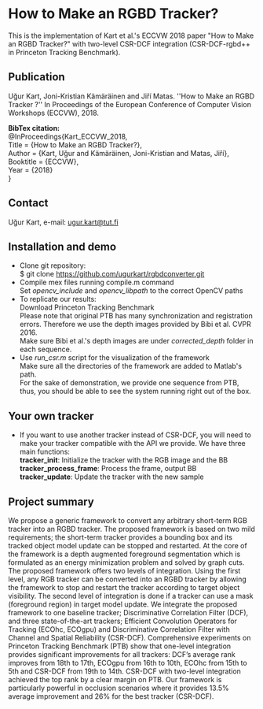# How to Make an RGBD Tracker?

This is the implementation of Kart et al.'s ECCVW 2018 paper "How to Make an RGBD Tracker?" with two-level CSR-DCF integration (CSR-DCF-rgbd++ in Princeton Tracking Benchmark).

## Publication
Uğur Kart, Joni-Kristian Kämäräinen and Jiří Matas. ''How to Make an RGBD Tracker ?'' In Proceedings of the European Conference of Computer Vision Workshops (ECCVW), 2018.<br />

<b>BibTex citation:</b><br>
@InProceedings{Kart_ECCVW_2018,<br>
Title = {How to Make an RGBD Tracker?},<br>
Author = {Kart, Uğur and Kämäräinen, Joni-Kristian and Matas, Jiří},<br>
Booktitle = {ECCVW},<br>
Year = {2018}<br>
}

## Contact

Uğur Kart, e-mail: ugur.kart@tut.fi <br />

## Installation and demo
* Clone git repository: <br />
    $ git clone https://github.com/ugurkart/rgbdconverter.git
* Compile mex files running compile.m command <br />
	Set <i>opencv_include</i> and <i>opencv_libpath</i> to the correct OpenCV paths
* To replicate our results: <br />
	Download Princeton Tracking Benchmark <br />
	Please note that original PTB has many synchronization and registration errors. Therefore we use the depth images provided by Bibi et al. CVPR 2016. <br />
	Make sure Bibi et al.'s depth images are under <i>corrected_depth</i> folder in each sequence. <br />
* Use <i>run_csr.m</i> script for the visualization of the framework <br />
	Make sure all the directories of the framework are added to Matlab's path. <br />
	For the sake of demonstration, we provide one sequence from PTB, thus, you should be able to see the system running right out of the box.

## Your own tracker
* If you want to use another tracker instead of CSR-DCF, you will need to make your tracker compatible with the API we provide. We have three main functions: <br />
	<b>tracker_init</b>: Initialize the tracker with the RGB image and the BB <br />
	<b>tracker_process_frame</b>: Process the frame, output BB <br />
	<b>tracker_update</b>: Update the tracker with the new sample
	
## Project summary
We propose a generic framework to convert any arbitrary short-term RGB tracker into an RGBD tracker. The proposed framework is based on two mild requirements; the short-term tracker provides
a bounding box and its tracked object model update can be stopped and restarted. At the core of the framework is a depth augmented foreground segmentation which is formulated as an energy minimization problem and solved by graph cuts. The proposed framework offers two levels of integration. Using the first level, any RGB tracker can be converted into an RGBD tracker by allowing the framework to stop and restart the tracker according to target object visibility. The second level of integration is done if a tracker can use a mask (foreground region) in target model update. We integrate the proposed framework to one baseline tracker; Discriminative Correlation Filter (DCF), and three state-of-the-art trackers; Efficient Convolution Operators for Tracking (ECOhc, ECOgpu) and Discriminative Correlation Filter with Channel and Spatial Reliability (CSR-DCF). Comprehensive experiments on Princeton Tracking Benchmark (PTB) show that one-level integration provides significant
improvements for all trackers: DCF’s average rank improves from 18th to 17th, ECOgpu from 16th to 10th, ECOhc from 15th to 5th and CSR-DCF from 19th to 14th. CSR-DCF with two-level integration achieved
the top rank by a clear margin on PTB. Our framework is particularly powerful in occlusion scenarios where it provides 13.5% average improvement and 26% for the best tracker (CSR-DCF).

